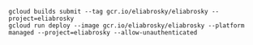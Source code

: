     gcloud builds submit --tag gcr.io/eliabrosky/eliabrosky --project=eliabrosky
    gcloud run deploy --image gcr.io/eliabrosky/eliabrosky --platform managed --project=eliabrosky --allow-unauthenticated

